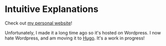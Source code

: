 # Intuitive Explanations

Check out [my personal website]!

[my personal website]: https://intuitiveexplanations.com

Unfortunately, I made it a long time ago so it's hosted on Wordpress.
I now hate Wordpress, and am moving it to [Hugo]. It's a work in
progress!

[hugo]: https://gohugo.io/
